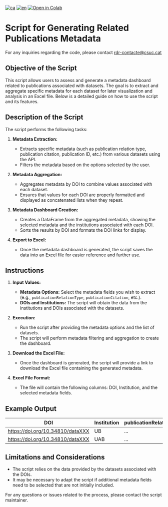 [![ca](https://img.shields.io/badge/lang-ca-blue.svg)](https://github.com/CSUC/RDR-scripts/blob/main/related_publication_check/README.md)
[![en](https://img.shields.io/badge/lang-en-green.svg)](https://github.com/CSUC/RDR-scripts/blob/main/related_publication_check/README_ENG.md)
[![Open in Colab](https://colab.research.google.com/assets/colab-badge.svg)](https://colab.research.google.com/github/CSUC/RDR-scripts/blob/main/related_publication_check/related_publication_check_script.ipynb)

# Script for Generating Related Publications Metadata
For any inquiries regarding the code, please contact rdr-contacte@csuc.cat

## Objective of the Script

This script allows users to assess and generate a metadata dashboard related to publications associated with datasets. The goal is to extract and aggregate specific metadata for each dataset for later visualization and analysis in an Excel file. Below is a detailed guide on how to use the script and its features.

## Description of the Script

The script performs the following tasks:

1. **Metadata Extraction:**
    - Extracts specific metadata (such as publication relation type, publication citation, publication ID, etc.) from various datasets using the API.
    - Filters the metadata based on the options selected by the user.

2. **Metadata Aggregation:**
    - Aggregates metadata by DOI to combine values associated with each dataset.
    - Ensures that values for each DOI are properly formatted and displayed as concatenated lists when they repeat.

3. **Metadata Dashboard Creation:**
    - Creates a DataFrame from the aggregated metadata, showing the selected metadata and the institutions associated with each DOI.
    - Sorts the results by DOI and formats the DOI links for display.

4. **Export to Excel:**
    - Once the metadata dashboard is generated, the script saves the data into an Excel file for easier reference and further use.

## Instructions

1. **Input Values:**
    - **Metadata Options:** Select the metadata fields you wish to extract (e.g., `publicationRelationType`, `publicationCitation`, etc.).
    - **DOIs and Institutions:** The script will obtain the data from the institutions and DOIs associated with the datasets.

2. **Execution:**
    - Run the script after providing the metadata options and the list of datasets.
    - The script will perform metadata filtering and aggregation to create the dashboard.

3. **Download the Excel File:**
    - Once the dashboard is generated, the script will provide a link to download the Excel file containing the generated metadata.

4. **Excel File Format:**
    - The file will contain the following columns: DOI, Institution, and the selected metadata fields.

## Example Output

| DOI                                | Institution | publicationRelationType | publicationCitation | publicationIDType | publicationIDNumber | publicationURL |
|------------------------------------|-------------|-------------------------|---------------------|--------------------|----------------------|----------------|
| https://doi.org/10.34810/dataXXX   | UB          | ...                     | ...                 | ...                | ...                  | ...            |
| https://doi.org/10.34810/dataXXX   | UAB         | ...                     | ...                 | ...                | ...                  | ...            |

## Limitations and Considerations

- The script relies on the data provided by the datasets associated with the DOIs.
- It may be necessary to adapt the script if additional metadata fields need to be selected that are not initially included.

For any questions or issues related to the process, please contact the script maintainer.
